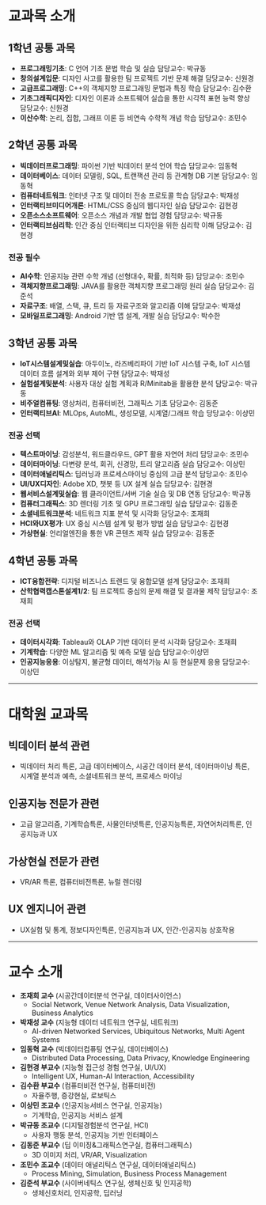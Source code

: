 # 교과목 소개

## 1학년 공통 과목
- **프로그래밍기초**: C 언어 기초 문법 학습 및 실습 담당교수: 박규동
- **창의설계입문**: 디자인 사고를 활용한 팀 프로젝트 기반 문제 해결 담당교수: 신원경
- **고급프로그래밍**: C++의 객체지향 프로그래밍 문법과 특징 학습 담당교수: 김수환
- **기초그래픽디자인**: 디자인 이론과 소프트웨어 실습을 통한 시각적 표현 능력 향상 담당교수: 신원경
- **이산수학**: 논리, 집합, 그래프 이론 등 비연속 수학적 개념 학습 담당교수: 조민수

## 2학년 공통 과목
- **빅데이터프로그래밍**: 파이썬 기반 빅데이터 분석 언어 학습 담당교수: 임동혁
- **데이터베이스**: 데이터 모델링, SQL, 트랜잭션 관리 등 관계형 DB 기본 담당교수: 임동혁
- **컴퓨터네트워크**: 인터넷 구조 및 데이터 전송 프로토콜 학습 담당교수: 박재성
- **인터랙티브미디어개론**: HTML/CSS 중심의 웹디자인 실습 담당교수: 김현경
- **오픈소스소프트웨어**: 오픈소스 개념과 개발 협업 경험 담당교수: 박규동 
- **인터랙티브심리학**: 인간 중심 인터랙티브 디자인을 위한 심리학 이해 담당교수: 김현경

### 전공 필수
- **AI수학**: 인공지능 관련 수학 개념 (선형대수, 확률, 최적화 등) 담당교수: 조민수
- **객체지향프로그래밍**: JAVA를 활용한 객체지향 프로그래밍 원리 실습 담당교수: 김준석
- **자료구조**: 배열, 스택, 큐, 트리 등 자료구조와 알고리즘 이해 담당교수: 박재성
- **모바일프로그래밍**: Android 기반 앱 설계, 개발 실습 담당교수: 박수한

## 3학년 공통 과목
- **IoT시스템설계및실습**: 아두이노, 라즈베리파이 기반 IoT 시스템 구축, IoT 시스템 데이터 흐름 설계와 외부 제어 구현 담당교수: 박재성
- **실험설계및분석**: 사용자 대상 실험 계획과 R/Minitab을 활용한 분석 담당교수: 박규동
- **비주얼컴퓨팅**: 영상처리, 컴퓨터비전, 그래픽스 기초 담당교수: 김동준
- **인터랙티브AI**: MLOps, AutoML, 생성모델, 시계열/그래프 학습 당당교수: 이상민

### 전공 선택
- **텍스트마이닝**: 감성분석, 워드클라우드, GPT 활용 자연어 처리 담당교수: 조민수
- **데이터마이닝**: 다변량 분석, 회귀, 신경망, 트리 알고리즘 실습 담당교수: 이상민
- **데이터애널리틱스**: 딥러닝과 프로세스마이닝 중심의 고급 분석 담당교수: 조민수
- **UI/UX디자인**: Adobe XD, 챗봇 등 UX 설계 실습 담당교수: 김현경
- **웹서비스설계및실습**: 웹 클라이언트/서버 기술 실습 및 DB 연동 담당교수: 박규동
- **컴퓨터그래픽스**: 3D 렌더링 기초 및 GPU 프로그래밍 실습 담당교수: 김동준
- **소셜네트워크분석**: 네트워크 지표 분석 및 시각화 담당교수: 조재희
- **HCI와UX평가**: UX 중심 시스템 설계 및 평가 방법 실습 담당교수: 김현경
- **가상현실**: 언리얼엔진을 통한 VR 콘텐츠 제작 실습 담당교수: 김동준

## 4학년 공통 과목
- **ICT융합전략**: 디지털 비즈니스 트렌드 및 융합모델 설계 담당교수: 조재희
- **산학협력캡스톤설계1/2**: 팀 프로젝트 중심의 문제 해결 및 결과물 제작 담당교수: 조재희

### 전공 선택
- **데이터시각화**: Tableau와 OLAP 기반 데이터 분석 시각화 담당교수: 조재희
- **기계학습**: 다양한 ML 알고리즘 및 예측 모델 실습 담당교수:이상민
- **인공지능응용**: 이상탐지, 불균형 데이터, 해석가능 AI 등 현실문제 응용 담당교수: 이상민

---

# 대학원 교과목

## 빅데이터 분석 관련
- 빅데이터 처리 특론, 고급 데이터베이스, 시공간 데이터 분석, 데이터마이닝 특론, 시계열 분석과 예측, 소셜네트워크 분석, 프로세스 마이닝

## 인공지능 전문가 관련
- 고급 알고리즘, 기계학습특론, 사물인터넷특론, 인공지능특론, 자연어처리특론, 인공지능과 UX

## 가상현실 전문가 관련
- VR/AR 특론, 컴퓨터비전특론, 뉴럴 렌더링

## UX 엔지니어 관련
- UX실험 및 통계, 정보디자인특론, 인공지능과 UX, 인간-인공지능 상호작용

---

# 교수 소개

- **조재희 교수** (시공간데이터분석 연구실, 데이터사이언스)
  - Social Network, Venue Network Analysis, Data Visualization, Business Analytics
- **박재성 교수** (지능형 데이터 네트워크 연구실, 네트워크)
  - AI-driven Networked Services, Ubiquitous Networks, Multi Agent Systems
- **임동혁 교수** (빅데이터컴퓨팅 연구실, 데이터베이스)
  - Distributed Data Processing, Data Privacy, Knowledge Engineering
- **김현경 부교수** (지능형 접근성 경험 연구실, UI/UX)
  - Intelligent UX, Human-AI Interaction, Accessibility
- **김수환 부교수** (컴퓨터비전 연구실, 컴퓨터비전)
  - 자율주행, 증강현실, 로보틱스
- **이상민 조교수** (인공지능서비스 연구실, 인공지능)
  - 기계학습, 인공지능 서비스 설계
- **박규동 조교수** (디지털경험분석 연구실, HCI)
  - 사용자 행동 분석, 인공지능 기반 인터페이스
- **김동준 부교수** (딥 이미징&그래픽스연구실, 컴퓨터그래픽스)
  - 3D 이미지 처리, VR/AR, Visualization
- **조민수 조교수** (데이터 애널리틱스 연구실, 데이터애널리틱스)
  - Process Mining, Simulation, Business Process Management
- **김준석 부교수** (사이버네틱스 연구실, 생체신호 및 인지공학)
  - 생체신호처리, 인지공학, 딥러닝
